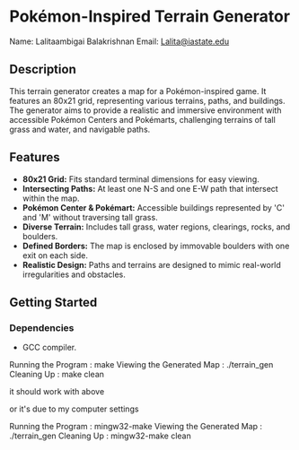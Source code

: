 # Pokémon-Inspired Terrain Generator


Name: Lalitaambigai Balakrishnan
Email: Lalita@iastate.edu

## Description
This terrain generator creates a map for a Pokémon-inspired game. It features an 80x21 grid, representing various terrains, paths, and buildings. The generator aims to provide a realistic and immersive environment with accessible Pokémon Centers and Pokémarts, challenging terrains of tall grass and water, and navigable paths.

## Features
- **80x21 Grid:** Fits standard terminal dimensions for easy viewing.
- **Intersecting Paths:** At least one N-S and one E-W path that intersect within the map.
- **Pokémon Center & Pokémart:** Accessible buildings represented by 'C' and 'M' without traversing tall grass.
- **Diverse Terrain:** Includes tall grass, water regions, clearings, rocks, and boulders.
- **Defined Borders:** The map is enclosed by immovable boulders with one exit on each side.
- **Realistic Design:** Paths and terrains are designed to mimic real-world irregularities and obstacles.

## Getting Started

### Dependencies
- GCC compiler.


Running the Program  :  make
Viewing the Generated Map : ./terrain_gen
Cleaning Up : make clean
 

 it should work with above 

 or it's due to my computer settings

Running the Program  : mingw32-make
Viewing the Generated Map : ./terrain_gen
Cleaning Up : mingw32-make clean 